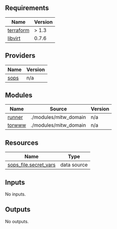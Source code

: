 <!-- BEGIN_TF_DOCS -->
## Requirements

| Name | Version |
|------|---------|
| <a name="requirement_terraform"></a> [terraform](#requirement\_terraform) | > 1.3 |
| <a name="requirement_libvirt"></a> [libvirt](#requirement\_libvirt) | 0.7.6 |

## Providers

| Name | Version |
|------|---------|
| <a name="provider_sops"></a> [sops](#provider\_sops) | n/a |

## Modules

| Name | Source | Version |
|------|--------|---------|
| <a name="module_runner"></a> [runner](#module\_runner) | ./modules/mitw_domain | n/a |
| <a name="module_torwww"></a> [torwww](#module\_torwww) | ./modules/mitw_domain | n/a |

## Resources

| Name | Type |
|------|------|
| [sops_file.secret_vars](https://registry.terraform.io/providers/carlpett/sops/latest/docs/data-sources/file) | data source |

## Inputs

No inputs.

## Outputs

No outputs.
<!-- END_TF_DOCS -->